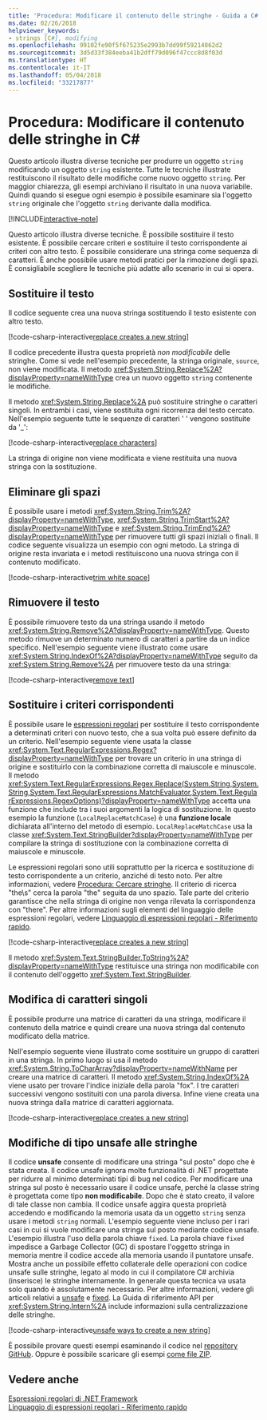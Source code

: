 ```yaml
---
title: 'Procedura: Modificare il contenuto delle stringhe - Guida a C#'
ms.date: 02/26/2018
helpviewer_keywords:
- strings [C#], modifying
ms.openlocfilehash: 99102fe90f5f675235e2993b7dd99f59214862d2
ms.sourcegitcommit: 3d5d33f384eeba41b2dff79d096f47ccc8d8f03d
ms.translationtype: HT
ms.contentlocale: it-IT
ms.lasthandoff: 05/04/2018
ms.locfileid: "33217877"
---
```

# <a name="how-to-modify-string-contents-in-c"></a>Procedura: Modificare il contenuto delle stringhe in C# #

Questo articolo illustra diverse tecniche per produrre un oggetto `string` modificando un oggetto `string` esistente. Tutte le tecniche illustrate restituiscono il risultato delle modifiche come nuovo oggetto `string`. Per maggior chiarezza, gli esempi archiviano il risultato in una nuova variabile. Quindi quando si esegue ogni esempio è possibile esaminare sia l'oggetto `string` originale che l'oggetto `string` derivante dalla modifica.

[!INCLUDE[interactive-note](~/includes/csharp-interactive-note.md)]

Questo articolo illustra diverse tecniche. È possibile sostituire il testo esistente. È possibile cercare criteri e sostituire il testo corrispondente ai criteri con altro testo. È possibile considerare una stringa come sequenza di caratteri. È anche possibile usare metodi pratici per la rimozione degli spazi. È consigliabile scegliere le tecniche più adatte allo scenario in cui si opera.

## <a name="replace-text"></a>Sostituire il testo

Il codice seguente crea una nuova stringa sostituendo il testo esistente con altro testo.

[!code-csharp-interactive[replace creates a new string](../../../samples/snippets/csharp/how-to/strings/ModifyStrings.cs#1)]

Il codice precedente illustra questa proprietà *non modificabile* delle stringhe. Come si vede nell'esempio precedente, la stringa originale, `source`, non viene modificata. Il metodo <xref:System.String.Replace%2A?displayProperty=nameWithType> crea un nuovo oggetto `string` contenente le modifiche.

Il metodo <xref:System.String.Replace%2A> può sostituire stringhe o caratteri singoli. In entrambi i casi, viene sostituita ogni ricorrenza del testo cercato.  Nell'esempio seguente tutte le sequenze di caratteri ' ' vengono sostituite da '\_':

[!code-csharp-interactive[replace characters](../../../samples/snippets/csharp/how-to/strings/ModifyStrings.cs#2)]

La stringa di origine non viene modificata e viene restituita una nuova stringa con la sostituzione.

## <a name="trim-white-space"></a>Eliminare gli spazi

È possibile usare i metodi <xref:System.String.Trim%2A?displayProperty=nameWithType>, <xref:System.String.TrimStart%2A?displayProperty=nameWithType> e <xref:System.String.TrimEnd%2A?displayProperty=nameWithType> per rimuovere tutti gli spazi iniziali o finali.  Il codice seguente visualizza un esempio con ogni metodo. La stringa di origine resta invariata e i metodi restituiscono una nuova stringa con il contenuto modificato.

[!code-csharp-interactive[trim white space](../../../samples/snippets/csharp/how-to/strings/ModifyStrings.cs#3)]

## <a name="remove-text"></a>Rimuovere il testo

È possibile rimuovere testo da una stringa usando il metodo <xref:System.String.Remove%2A?displayProperty=nameWithType>. Questo metodo rimuove un determinato numero di caratteri a partire da un indice specifico. Nell'esempio seguente viene illustrato come usare <xref:System.String.IndexOf%2A?displayProperty=nameWithType> seguito da <xref:System.String.Remove%2A> per rimuovere testo da una stringa:

[!code-csharp-interactive[remove text](../../../samples/snippets/csharp/how-to/strings/ModifyStrings.cs#4)]

## <a name="replace-matching-patterns"></a>Sostituire i criteri corrispondenti

È possibile usare le [espressioni regolari](../../standard/base-types/regular-expressions.md) per sostituire il testo corrispondente a determinati criteri con nuovo testo, che a sua volta può essere definito da un criterio. Nell'esempio seguente viene usata la classe <xref:System.Text.RegularExpressions.Regex?displayProperty=nameWithType> per trovare un criterio in una stringa di origine e sostituirlo con la combinazione corretta di maiuscole e minuscole. Il metodo <xref:System.Text.RegularExpressions.Regex.Replace(System.String,System.String,System.Text.RegularExpressions.MatchEvaluator,System.Text.RegularExpressions.RegexOptions)?displayProperty=nameWithType> accetta una funzione che include tra i suoi argomenti la logica di sostituzione. In questo esempio la funzione (`LocalReplaceMatchCase`) è una **funzione locale** dichiarata all'interno del metodo di esempio. `LocalReplaceMatchCase` usa la classe <xref:System.Text.StringBuilder?displayProperty=nameWithType> per compilare la stringa di sostituzione con la combinazione corretta di maiuscole e minuscole.

Le espressioni regolari sono utili soprattutto per la ricerca e sostituzione di testo corrispondente a un criterio, anziché di testo noto. Per altre informazioni, vedere [Procedura: Cercare stringhe](search-strings.md). Il criterio di ricerca "the\s" cerca la parola "the" seguita da uno spazio. Tale parte del criterio garantisce che nella stringa di origine non venga rilevata la corrispondenza con "there". Per altre informazioni sugli elementi del linguaggio delle espressioni regolari, vedere [Linguaggio di espressioni regolari - Riferimento rapido](../../standard/base-types/regular-expression-language-quick-reference.md).

[!code-csharp-interactive[replace creates a new string](../../../samples/snippets/csharp/how-to/strings/ModifyStrings.cs#5)]

Il metodo <xref:System.Text.StringBuilder.ToString%2A?displayProperty=nameWithType> restituisce una stringa non modificabile con il contenuto dell'oggetto <xref:System.Text.StringBuilder>.

## <a name="modifying-individual-characters"></a>Modifica di caratteri singoli

È possibile produrre una matrice di caratteri da una stringa, modificare il contenuto della matrice e quindi creare una nuova stringa dal contenuto modificato della matrice.

Nell'esempio seguente viene illustrato come sostituire un gruppo di caratteri in una stringa. In primo luogo si usa il metodo <xref:System.String.ToCharArray?displayProperty=nameWithName> per creare una matrice di caratteri. Il metodo <xref:System.String.IndexOf%2A> viene usato per trovare l'indice iniziale della parola "fox". I tre caratteri successivi vengono sostituiti con una parola diversa. Infine viene creata una nuova stringa dalla matrice di caratteri aggiornata.

[!code-csharp-interactive[replace creates a new string](../../../samples/snippets/csharp/how-to/strings/ModifyStrings.cs#6)]

## <a name="unsafe-modifications-to-string"></a>Modifiche di tipo unsafe alle stringhe

Il codice **unsafe** consente di modificare una stringa "sul posto" dopo che è stata creata. Il codice unsafe ignora molte funzionalità di .NET progettate per ridurre al minimo determinati tipi di bug nel codice. Per modificare una stringa sul posto è necessario usare il codice unsafe, perché la classe string è progettata come tipo **non modificabile**. Dopo che è stato creato, il valore di tale classe non cambia. Il codice unsafe aggira questa proprietà accedendo e modificando la memoria usata da un oggetto `string` senza usare i metodi `string` normali.
L'esempio seguente viene incluso per i rari casi in cui si vuole modificare una stringa sul posto mediante codice unsafe. L'esempio illustra l'uso della parola chiave `fixed`. La parola chiave `fixed` impedisce a Garbage Collector (GC) di spostare l'oggetto stringa in memoria mentre il codice accede alla memoria usando il puntatore unsafe. Mostra anche un possibile effetto collaterale delle operazioni con codice unsafe sulle stringhe, legato al modo in cui il compilatore C# archivia (inserisce) le stringhe internamente. In generale questa tecnica va usata solo quando è assolutamente necessario. Per altre informazioni, vedere gli articoli relativi a [unsafe](../language-reference/keywords/unsafe.md) e [fixed](../language-reference/keywords/fixed-statement.md). La Guida di riferimento API per <xref:System.String.Intern%2A> include informazioni sulla centralizzazione delle stringhe.

[!code-csharp-interactive[unsafe ways to create a new string](../../../samples/snippets/csharp/how-to/strings/ModifyStrings.cs#7)]

È possibile provare questi esempi esaminando il codice nel [repository GitHub](https://github.com/dotnet/samples/tree/master/snippets/csharp/how-to/strings). Oppure è possibile scaricare gli esempi [come file ZIP](https://github.com/dotnet/samples/raw/master/snippets/csharp/how-to/strings.zip).

## <a name="see-also"></a>Vedere anche

[Espressioni regolari di .NET Framework](../../standard/base-types/regular-expressions.md)  
 [Linguaggio di espressioni regolari - Riferimento rapido](../../standard/base-types/regular-expression-language-quick-reference.md)  
